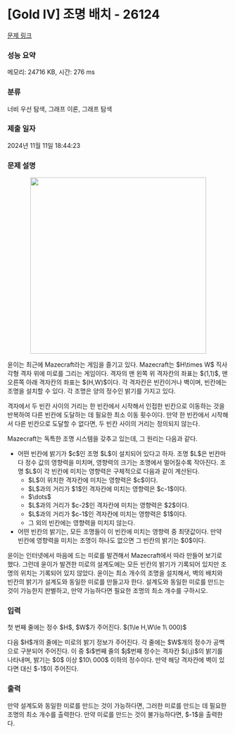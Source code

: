 # [Gold IV] 조명 배치 - 26124 

[문제 링크](https://www.acmicpc.net/problem/26124) 

### 성능 요약

메모리: 24716 KB, 시간: 276 ms

### 분류

너비 우선 탐색, 그래프 이론, 그래프 탐색

### 제출 일자

2024년 11월 11일 18:44:23

### 문제 설명

<p style="text-align: center;"><img alt="" src="" style="max-width: 100%; width: 400px;"></p>

<p>윤이는 최근에 Mazecraft라는 게임을 즐기고 있다. Mazecraft는 $H\times W$ 직사각형 격자 위에 미로를 그리는 게임이다. 격자의 맨 왼쪽 위 격자칸의 좌표는 $(1,1)$, 맨 오른쪽 아래 격자칸의 좌표는 $(H,W)$이다. 각 격자칸은 빈칸이거나 벽이며, 빈칸에는 조명을 설치할 수 있다. 각 조명은 양의 정수인 밝기를 가지고 있다.</p>

<p>격자에서 두 빈칸 사이의 거리는 한 빈칸에서 시작해서 인접한 빈칸으로 이동하는 것을 반복하여 다른 빈칸에 도달하는 데 필요한 최소 이동 횟수이다. 만약 한 빈칸에서 시작해서 다른 빈칸으로 도달할 수 없다면, 두 빈칸 사이의 거리는 정의되지 않는다.</p>

<p>Mazecraft는 독특한 조명 시스템을 갖추고 있는데, 그 원리는 다음과 같다.</p>

<ul>
	<li>어떤 빈칸에 밝기가 $c$인 조명 $L$이 설치되어 있다고 하자. 조명 $L$은 빈칸마다 정수 값의 영향력을 미치며, 영향력의 크기는 조명에서 멀어질수록 작아진다. 조명 $L$이 각 빈칸에 미치는 영향력은 구체적으로 다음과 같이 계산된다.
	<ul>
		<li>$L$이 위치한 격자칸에 미치는 영향력은 $c$이다.</li>
		<li>$L$과의 거리가 $1$인 격자칸에 미치는 영향력은 $c-1$이다.</li>
		<li>$\dots$</li>
		<li>$L$과의 거리가 $c-2$인 격자칸에 미치는 영향력은 $2$이다.</li>
		<li>$L$과의 거리가 $c-1$인 격자칸에 미치는 영향력은 $1$이다.</li>
		<li>그 외의 빈칸에는 영향력을 미치지 않는다.</li>
	</ul>
	</li>
	<li>어떤 빈칸의 밝기는, 모든 조명들이 이 빈칸에 미치는 영향력 중 최댓값이다. 만약 빈칸에 영향력을 미치는 조명이 하나도 없으면 그 빈칸의 밝기는 $0$이다.</li>
</ul>

<p>윤이는 인터넷에서 마음에 드는 미로를 발견해서 Mazecraft에서 따라 만들어 보기로 했다. 그런데 윤이가 발견한 미로의 설계도에는 모든 빈칸의 밝기가 기록되어 있지만 조명의 위치는 기록되어 있지 않았다. 윤이는 최소 개수의 조명을 설치해서, 벽의 배치와 빈칸의 밝기가 설계도와 동일한 미로를 만들고자 한다. 설계도와 동일한 미로를 만드는 것이 가능한지 판별하고, 만약 가능하다면 필요한 조명의 최소 개수를 구하시오.</p>

### 입력 

 <p>첫 번째 줄에는 정수 $H$, $W$가 주어진다. $(1\le H,W\le 1\ 000)$</p>

<p>다음 $H$개의 줄에는 미로의 밝기 정보가 주어진다. 각 줄에는 $W$개의 정수가 공백으로 구분되어 주어진다. 이 중 $i$번째 줄의 $j$번째 정수는 격자칸 $(i,j)$의 밝기를 나타내며, 밝기는 $0$ 이상 $10\ 000$ 이하의 정수이다. 만약 해당 격자칸에 벽이 있다면 대신 $-1$이 주어진다.</p>

### 출력 

 <p>만약 설계도와 동일한 미로를 만드는 것이 가능하다면, 그러한 미로를 만드는 데 필요한 조명의 최소 개수를 출력한다. 만약 미로를 만드는 것이 불가능하다면, $-1$을 출력한다.</p>

